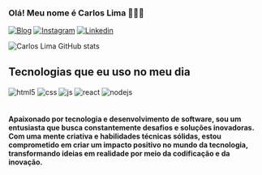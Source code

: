 ### Olá! Meu nome é Carlos Lima 🙋🏾‍♂️

[![Blog](https://img.shields.io/website?label=Devcarloslima.com&style=for-the-badge&url=https://devcarloslima.com/)](https://www.devcarloslima.com)
[![Instagram](https://img.shields.io/badge/Instagram-E4405F?style=for-the-badge&logo=instagram&logoColor=white)](https://www.instagram.com/carlosrlimadev/)
[![Linkedin](https://img.shields.io/badge/LinkedIn-0077B5?style=for-the-badge&logo=linkedin&logoColor=white)](https://www.linkedin.com/in/carlos-lima-ba097927a/)

![Carlos Lima GitHub stats](https://github-readme-stats.vercel.app/api?username=devcarlosrlima&show_icons=true&theme=highcontrast)

## Tecnologias que eu uso no meu dia

<div style="display: inline_block">
  <img align="center" alt="html5" src="https://img.shields.io/badge/HTML5-E34F26?style=for-the-badge&logo=html5&logoColor=white" />
  <img align="center" alt="css" src="https://img.shields.io/badge/CSS3-1572B6?style=for-the-badge&logo=css3&logoColor=white" />
  <img align="center" alt="js" src="https://img.shields.io/badge/JavaScript-F7DF1E?style=for-the-badge&logo=javascript&logoColor=black" />
  <img align="center" alt="react" src="https://img.shields.io/badge/React-20232A?style=for-the-badge&logo=react&logoColor=61DAFB" />
  <img align="center" alt="nodejs" src="https://img.shields.io/badge/Node.js-43853D?style=for-the-badge&logo=node.js&logoColor=white" />
</div><br/>

#### Apaixonado por tecnologia e desenvolvimento de software, sou um entusiasta que busca constantemente desafios e soluções inovadoras. Com uma mente criativa e habilidades técnicas sólidas, estou comprometido em criar um impacto positivo no mundo da tecnologia, transformando ideias em realidade por meio da codificação e da inovação.
